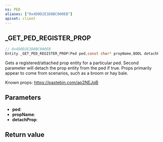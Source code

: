 ```yaml
---
ns: PED
aliases: ["0x4D0D2E3D8BC000EB"]
apiset: client
---
```

## _GET_PED_REGISTER_PROP

```c
// 0x4D0D2E3D8BC000EB
Entity _GET_PED_REGISTER_PROP(Ped ped,const char* propName,BOOL detachProp);
```

Gets a registered/attached prop entity for a particular ped. Second parameter will detach the prop entity from the ped if true. Props primarily appear to come from scenarios, such as a broom or hay bale.

Known props: https://pastebin.com/ap2NEJqB

## Parameters
* **ped**:
* **propName**:
* **detachProp**:

## Return value
